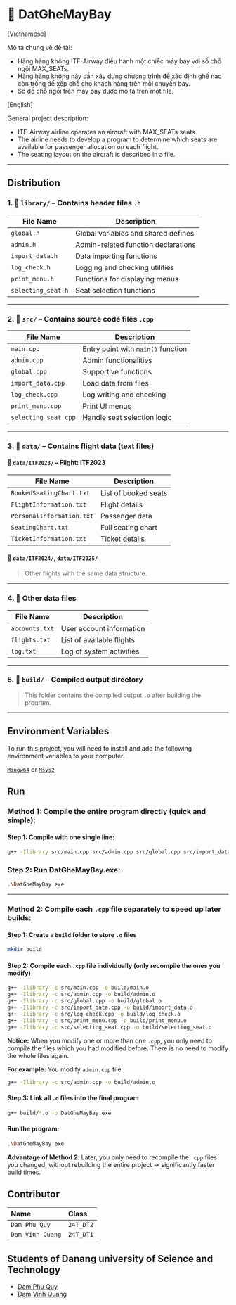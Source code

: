 # 📁 DatGheMayBay

[Vietnamese]

Mô tả chung về đề tài:

- Hãng hàng không ITF-Airway điều hành một chiếc máy bay với số chỗ ngồi MAX_SEATs.
- Hãng hàng không này cần xây dựng chương trình để xác định ghế nào còn trống để xếp chỗ cho khách hàng trên mỗi chuyến bay.
- Sơ đồ chỗ ngồi trên máy bay được mô tả trên một file.

[English]

General project description:

- ITF-Airway airline operates an aircraft with MAX_SEATs seats.
- The airline needs to develop a program to determine which seats are available for passenger allocation on each flight.
- The seating layout on the aircraft is described in a file.

---

## Distribution

### 1. 📂 `library/` – Contains header files `.h`

| File Name          | Description                         |
| ------------------ | ----------------------------------- |
| `global.h`         | Global variables and shared defines |
| `admin.h`          | Admin-related function declarations |
| `import_data.h`    | Data importing functions            |
| `log_check.h`      | Logging and checking utilities      |
| `print_menu.h`     | Functions for displaying menus      |
| `selecting_seat.h` | Seat selection functions            |

---

### 2. 📂 `src/` – Contains source code files `.cpp`

| File Name            | Description                        |
| -------------------- | ---------------------------------- |
| `main.cpp`           | Entry point with `main()` function |
| `admin.cpp`          | Admin functionalities              |
| `global.cpp`         | Supportive functions               |
| `import_data.cpp`    | Load data from files               |
| `log_check.cpp`      | Log writing and checking           |
| `print_menu.cpp`     | Print UI menus                     |
| `selecting_seat.cpp` | Handle seat selection logic        |

---

### 3. 📂 `data/` – Contains flight data (text files)

#### 📂 `data/ITF2023/` – Flight: ITF2023

| File Name                 | Description          |
| ------------------------- | -------------------- |
| `BookedSeatingChart.txt`  | List of booked seats |
| `FlightInformation.txt`   | Flight details       |
| `PersonalInformation.txt` | Passenger data       |
| `SeatingChart.txt`        | Full seating chart   |
| `TicketInformation.txt`   | Ticket details       |

#### 📂 `data/ITF2024/`, `data/ITF2025/`

> Other flights with the same data structure.

---

### 4. 📄 Other data files

| File Name      | Description               |
| -------------- | ------------------------- |
| `accounts.txt` | User account information  |
| `flights.txt`  | List of available flights |
| `log.txt`      | Log of system activities  |

---

### 5. 📂 `build/` – Compiled output directory

> This folder contains the compiled output `.o` after building the program.

---

## Environment Variables

To run this project, you will need to install and add the following environment variables to your computer.

[`Mingw64`](https://www.mingw-w64.org/) or [`Msys2`](https://www.msys2.org/)

## Run

### Method 1: Compile the entire program directly (quick and simple):

#### Step 1: Compile with one single line:

```bash
g++ -Ilibrary src/main.cpp src/admin.cpp src/global.cpp src/import_data.cpp src/log_check.cpp src/print_menu.cpp src/selecting_seat.cpp -o DatGheMayBay.exe
```

### Step 2: Run DatGheMayBay.exe:

```bash
.\DatGheMayBay.exe
```

---

### Method 2: Compile each `.cpp` file separately to speed up later builds:

#### Step 1: Create a `build` folder to store `.o` files

```bash
mkdir build
```

#### Step 2: Compile each `.cpp` file individually (only recompile the ones you modify)

```bash
g++ -Ilibrary -c src/main.cpp -o build/main.o
g++ -Ilibrary -c src/admin.cpp -o build/admin.o
g++ -Ilibrary -c src/global.cpp -o build/global.o
g++ -Ilibrary -c src/import_data.cpp -o build/import_data.o
g++ -Ilibrary -c src/log_check.cpp -o build/log_check.o
g++ -Ilibrary -c src/print_menu.cpp -o build/print_menu.o
g++ -Ilibrary -c src/selecting_seat.cpp -o build/selecting_seat.o
```

**Notice:** When you modify one or more than one `.cpp`, you only need to compile the files which you had modified before. There is no need to modify the whole files again.

**For example:** You modify `admin.cpp` file:

```bash
g++ -Ilibrary -c src/admin.cpp -o build/admin.o
```

#### Step 3: Link all `.o` files into the final program

```bash
g++ build/*.o -o DatGheMayBay.exe
```

#### Run the program:

```bash
.\DatGheMayBay.exe
```

**Advantage of Method 2**: Later, you only need to recompile the `.cpp` files you changed, without rebuilding the entire project → significantly faster build times.

## Contributor

| Name             | Class     |
| :--------------- | :-------- |
| `Dam Phu Quy`    | `24T_DT2` |
| `Dam Vinh Quang` | `24T_DT1` |

## Students of Danang university of Science and Technology

- [Dam Phu Quy](https://www.facebook.com/damphuquy/)
- [Dam Vinh Quang](https://www.facebook.com/vinh.quang.am.2024)
